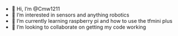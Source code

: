 - 👋 Hi, I’m @Cmw1211
- 👀 I’m interested in sensors and anything robotics
- 🌱 I’m currently learning raspberry pi and how to use the tfmini plus
- 💞️ I’m looking to collaborate on getting my code working


<!---
Cmw1211/Cmw1211 is a ✨ special ✨ repository because its `README.md` (this file) appears on your GitHub profile.
You can click the Preview link to take a look at your changes.
--->
